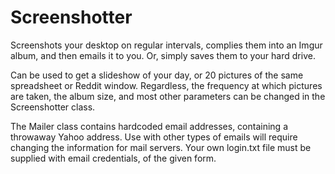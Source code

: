 # Screenshotter
Screenshots your desktop on regular intervals, complies them into an Imgur album,
and then emails it to you. Or, simply saves them to your hard drive.

Can be used to get a slideshow of your day, or 20 pictures of the same spreadsheet
or Reddit window. Regardless, the frequency at which pictures are taken, the album 
size, and most other parameters can be changed in the Screenshotter class.

The Mailer class contains hardcoded email addresses, containing a throwaway Yahoo address.
Use with other types of emails will require changing the information for mail servers. 
Your own login.txt file must be supplied with email credentials, of the given form.
